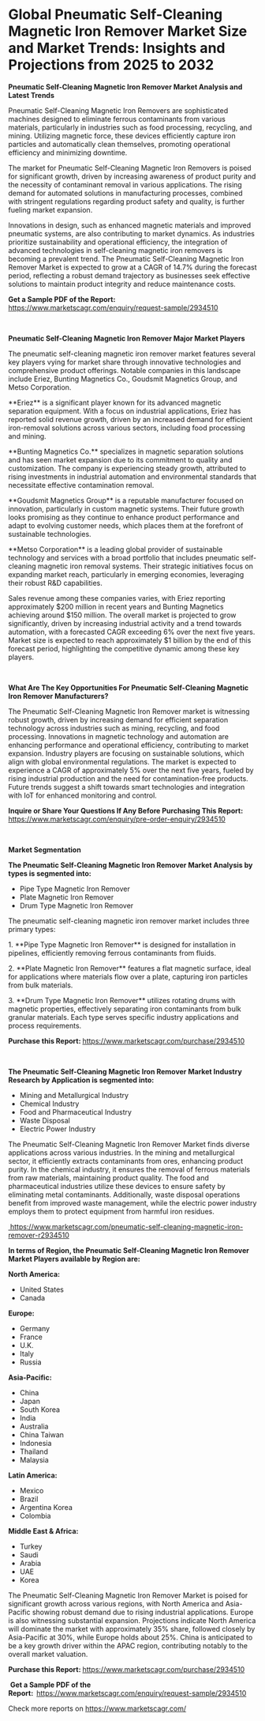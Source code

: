 <p><h1>Global Pneumatic Self-Cleaning Magnetic Iron Remover Market Size and Market Trends: Insights and Projections from 2025 to 2032</h1></p><p><strong>Pneumatic Self-Cleaning Magnetic Iron Remover Market Analysis and Latest Trends</strong></p>
<p><p>Pneumatic Self-Cleaning Magnetic Iron Removers are sophisticated machines designed to eliminate ferrous contaminants from various materials, particularly in industries such as food processing, recycling, and mining. Utilizing magnetic force, these devices efficiently capture iron particles and automatically clean themselves, promoting operational efficiency and minimizing downtime.</p><p>The market for Pneumatic Self-Cleaning Magnetic Iron Removers is poised for significant growth, driven by increasing awareness of product purity and the necessity of contaminant removal in various applications. The rising demand for automated solutions in manufacturing processes, combined with stringent regulations regarding product safety and quality, is further fueling market expansion. </p><p>Innovations in design, such as enhanced magnetic materials and improved pneumatic systems, are also contributing to market dynamics. As industries prioritize sustainability and operational efficiency, the integration of advanced technologies in self-cleaning magnetic iron removers is becoming a prevalent trend. The Pneumatic Self-Cleaning Magnetic Iron Remover Market is expected to grow at a CAGR of 14.7% during the forecast period, reflecting a robust demand trajectory as businesses seek effective solutions to maintain product integrity and reduce maintenance costs.</p></p>
<p><strong>Get a Sample PDF of the Report:&nbsp;</strong> <a href="https://www.marketscagr.com/enquiry/request-sample/2934510?utm_campaign=2893&utm_medium=2&utm_source=Github&utm_content=ia&utm_term=13032025&utm_id=pneumatic-self-cleaning-magnetic-iron-remover">https://www.marketscagr.com/enquiry/request-sample/2934510</a></p>
<p>&nbsp;</p>
<p><strong>Pneumatic Self-Cleaning Magnetic Iron Remover Major Market Players</strong></p>
<p><p>The pneumatic self-cleaning magnetic iron remover market features several key players vying for market share through innovative technologies and comprehensive product offerings. Notable companies in this landscape include Eriez, Bunting Magnetics Co., Goudsmit Magnetics Group, and Metso Corporation.</p><p>**Eriez** is a significant player known for its advanced magnetic separation equipment. With a focus on industrial applications, Eriez has reported solid revenue growth, driven by an increased demand for efficient iron-removal solutions across various sectors, including food processing and mining.</p><p>**Bunting Magnetics Co.** specializes in magnetic separation solutions and has seen market expansion due to its commitment to quality and customization. The company is experiencing steady growth, attributed to rising investments in industrial automation and environmental standards that necessitate effective contamination removal.</p><p>**Goudsmit Magnetics Group** is a reputable manufacturer focused on innovation, particularly in custom magnetic systems. Their future growth looks promising as they continue to enhance product performance and adapt to evolving customer needs, which places them at the forefront of sustainable technologies.</p><p>**Metso Corporation** is a leading global provider of sustainable technology and services with a broad portfolio that includes pneumatic self-cleaning magnetic iron removal systems. Their strategic initiatives focus on expanding market reach, particularly in emerging economies, leveraging their robust R&D capabilities.</p><p>Sales revenue among these companies varies, with Eriez reporting approximately $200 million in recent years and Bunting Magnetics achieving around $150 million. The overall market is projected to grow significantly, driven by increasing industrial activity and a trend towards automation, with a forecasted CAGR exceeding 6% over the next five years. Market size is expected to reach approximately $1 billion by the end of this forecast period, highlighting the competitive dynamic among these key players.</p></p>
<p>&nbsp;</p>
<p><strong>What Are The Key Opportunities For Pneumatic Self-Cleaning Magnetic Iron Remover Manufacturers?</strong></p>
<p><p>The Pneumatic Self-Cleaning Magnetic Iron Remover market is witnessing robust growth, driven by increasing demand for efficient separation technology across industries such as mining, recycling, and food processing. Innovations in magnetic technology and automation are enhancing performance and operational efficiency, contributing to market expansion. Industry players are focusing on sustainable solutions, which align with global environmental regulations. The market is expected to experience a CAGR of approximately 5% over the next five years, fueled by rising industrial production and the need for contamination-free products. Future trends suggest a shift towards smart technologies and integration with IoT for enhanced monitoring and control.</p></p>
<p><strong>Inquire or Share Your Questions If Any Before Purchasing This Report:</strong> <a href="https://www.marketscagr.com/enquiry/pre-order-enquiry/2934510?utm_campaign=2893&utm_medium=2&utm_source=Github&utm_content=ia&utm_term=13032025&utm_id=pneumatic-self-cleaning-magnetic-iron-remover">https://www.marketscagr.com/enquiry/pre-order-enquiry/2934510</a></p>
<p>&nbsp;</p>
<p><strong>Market Segmentation</strong></p>
<p><strong>The Pneumatic Self-Cleaning Magnetic Iron Remover Market Analysis by types is segmented into:</strong></p>
<p><ul><li>Pipe Type Magnetic Iron Remover</li><li>Plate Magnetic Iron Remover</li><li>Drum Type Magnetic Iron Remover</li></ul></p>
<p><p>The pneumatic self-cleaning magnetic iron remover market includes three primary types: </p><p>1. **Pipe Type Magnetic Iron Remover** is designed for installation in pipelines, efficiently removing ferrous contaminants from fluids. </p><p>2. **Plate Magnetic Iron Remover** features a flat magnetic surface, ideal for applications where materials flow over a plate, capturing iron particles from bulk materials.</p><p>3. **Drum Type Magnetic Iron Remover** utilizes rotating drums with magnetic properties, effectively separating iron contaminants from bulk granular materials. Each type serves specific industry applications and process requirements.</p></p>
<p><strong>Purchase this Report:&nbsp;</strong><a href="https://www.marketscagr.com/purchase/2934510?utm_campaign=2893&utm_medium=2&utm_source=Github&utm_content=ia&utm_term=13032025&utm_id=pneumatic-self-cleaning-magnetic-iron-remover">https://www.marketscagr.com/purchase/2934510</a></p>
<p>&nbsp;</p>
<p><strong>The Pneumatic Self-Cleaning Magnetic Iron Remover Market Industry Research by Application is segmented into:</strong></p>
<p><ul><li>Mining and Metallurgical Industry</li><li>Chemical Industry</li><li>Food and Pharmaceutical Industry</li><li>Waste Disposal</li><li>Electric Power Industry</li></ul></p>
<p><p>The Pneumatic Self-Cleaning Magnetic Iron Remover Market finds diverse applications across various industries. In the mining and metallurgical sector, it efficiently extracts contaminants from ores, enhancing product purity. In the chemical industry, it ensures the removal of ferrous materials from raw materials, maintaining product quality. The food and pharmaceutical industries utilize these devices to ensure safety by eliminating metal contaminants. Additionally, waste disposal operations benefit from improved waste management, while the electric power industry employs them to protect equipment from harmful iron residues.</p></p>
<p><a href="https://www.marketscagr.com/pneumatic-self-cleaning-magnetic-iron-remover-r2934510?utm_campaign=2893&utm_medium=2&utm_source=Github&utm_content=ia&utm_term=13032025&utm_id=pneumatic-self-cleaning-magnetic-iron-remover">&nbsp;https://www.marketscagr.com/pneumatic-self-cleaning-magnetic-iron-remover-r2934510</a></p>
<p><strong>In terms of Region, the Pneumatic Self-Cleaning Magnetic Iron Remover Market Players available by Region are:</strong></p>
<p>
    <p> <strong> North America: </strong>
        <ul>
            <li>United States</li>
            <li>Canada</li>
        </ul>
        </p> 
    <p> <strong> Europe: </strong>
        <ul>
            <li>Germany</li>
            <li>France</li>
            <li>U.K.</li>
            <li>Italy</li>
            <li>Russia</li>
        </ul>
        </p> 
    <p> <strong> Asia-Pacific: </strong>
        <ul>
            <li>China</li>
            <li>Japan</li>
            <li>South Korea</li>
            <li>India</li>
            <li>Australia</li>
            <li>China Taiwan</li>
            <li>Indonesia</li>
            <li>Thailand</li>
            <li>Malaysia</li>
        </ul>
        </p> 
    <p> <strong> Latin America: </strong>
        <ul>
            <li>Mexico</li>
            <li>Brazil</li>
            <li>Argentina Korea</li>
            <li>Colombia</li>
        </ul>
        </p> 
    <p> <strong> Middle East & Africa: </strong>
        <ul>
            <li>Turkey</li>
            <li>Saudi</li>
            <li>Arabia</li>
            <li>UAE</li>
            <li>Korea</li>
        </ul>
    </p>
    </p>
<p><p>The Pneumatic Self-Cleaning Magnetic Iron Remover Market is poised for significant growth across various regions, with North America and Asia-Pacific showing robust demand due to rising industrial applications. Europe is also witnessing substantial expansion. Projections indicate North America will dominate the market with approximately 35% share, followed closely by Asia-Pacific at 30%, while Europe holds about 25%. China is anticipated to be a key growth driver within the APAC region, contributing notably to the overall market valuation.</p></p>
<p><strong>Purchase this Report: </strong><a href="https://www.marketscagr.com/purchase/2934510?utm_campaign=2893&utm_medium=2&utm_source=Github&utm_content=ia&utm_term=13032025&utm_id=pneumatic-self-cleaning-magnetic-iron-remover">https://www.marketscagr.com/purchase/2934510</a></p>
<p>&nbsp;<strong>Get a Sample PDF of the Report:&nbsp;&nbsp;</strong><a href="https://www.marketscagr.com/enquiry/request-sample/2934510?utm_campaign=2893&utm_medium=2&utm_source=Github&utm_content=ia&utm_term=13032025&utm_id=pneumatic-self-cleaning-magnetic-iron-remover">https://www.marketscagr.com/enquiry/request-sample/2934510</a></p>
<p><strong></strong></p>
<p>Check more reports on <a href="https://www.marketscagr.com/?utm_campaign=2893&utm_medium=2&utm_source=Github&utm_content=ia&utm_term=13032025&utm_id=pneumatic-self-cleaning-magnetic-iron-remover">https://www.marketscagr.com/</a></p>